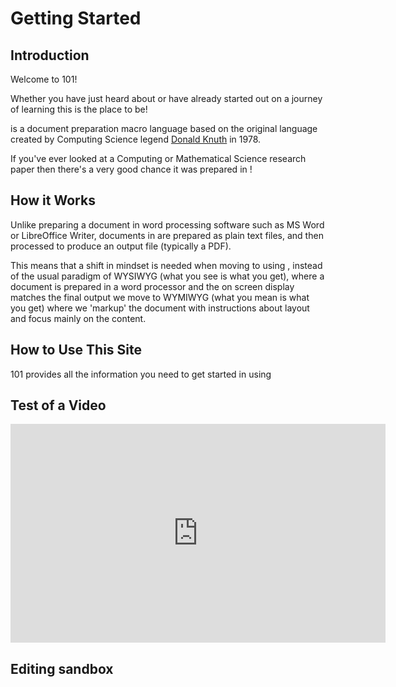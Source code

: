 # Getting Started

## Introduction

Welcome to <latex/> 101!

Whether you have just heard about <latex/> <LaTex/> or have already started out
on a journey of learning this is the place to be!

<latex/> is a document preparation macro language based on the original <TeX/> language
created by Computing Science legend [Donald Knuth](https://en.wikipedia.org/wiki/Donald_Knuth)
in 1978.

If you've ever looked at a Computing or Mathematical Science research paper then there's a
very good chance it was prepared in <latex/>!

## How it Works

Unlike preparing a document in word processing software such as MS Word or LibreOffice Writer,
documents in <latex/> are prepared as plain text files, and then processed to produce an output
file (typically a PDF).

This means that a shift in mindset is needed when moving to using <latex/>, instead of the
usual paradigm of WYSIWYG (what you see is what you get), where a document is prepared in a 
word processor and the on screen display matches the final output we move to WYMIWYG (what you mean
is what you get) where we 'markup' the document with instructions about layout and focus mainly 
on the content.

## How to Use This Site

<latex/> 101 provides all the information you need to get started in using <latex/>

## Test of a Video

<embed height="350" width="600" src="https://www.youtube.com/embed/F6m0ghjadlw">


## Editing sandbox

<ClientOnly>
  <LtxPlaygroundSmall />
</ClientOnly>

<!--<tick />-->

<!--<cross />-->

